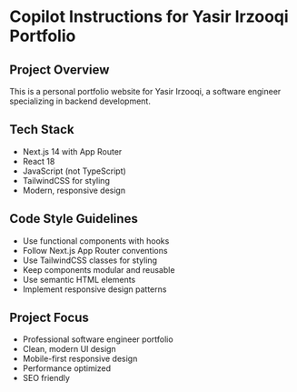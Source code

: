 # Copilot Instructions for Yasir Irzooqi Portfolio

<!-- Use this file to provide workspace-specific custom instructions to Copilot. For more details, visit https://code.visualstudio.com/docs/copilot/copilot-customization#_use-a-githubcopilotinstructionsmd-file -->

## Project Overview
This is a personal portfolio website for Yasir Irzooqi, a software engineer specializing in backend development.

## Tech Stack
- Next.js 14 with App Router
- React 18
- JavaScript (not TypeScript)
- TailwindCSS for styling
- Modern, responsive design

## Code Style Guidelines
- Use functional components with hooks
- Follow Next.js App Router conventions
- Use TailwindCSS classes for styling
- Keep components modular and reusable
- Use semantic HTML elements
- Implement responsive design patterns

## Project Focus
- Professional software engineer portfolio
- Clean, modern UI design
- Mobile-first responsive design
- Performance optimized
- SEO friendly
